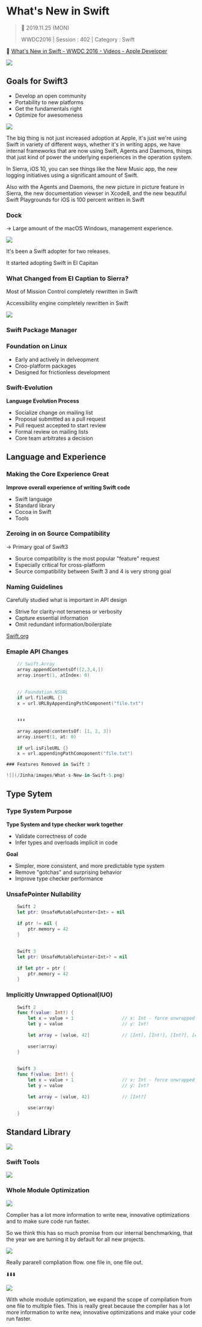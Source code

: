 # What's New in Swift

> 📅 2019.11.25 (MON)
>
> WWDC2016 | Session : 402 | Category : Swift


🔗 [What's New in Swift - WWDC 2016 - Videos - Apple Developer](https://developer.apple.com/videos/play/wwdc2016/402/)


![](/Jinha/images/What-s-New-in-Swift-1.png)

## Goals for Swift3

- Develop an open community
- Portability to new platforms
- Get the fundamentals right
- Optimize for awesomeness

![](/Jinha/images/What-s-New-in-Swift-2.png)

The big thing is not just increased adoption at Apple, it's just we're using Swift in variety of different ways, whether it's in writing apps, we have internal frameworks that are now using Swift, Agents and Daemons, things that just kind of power the underlying experiences in the operation system.

In Sierra, iOS 10, you can see things like the New Music app, the new logging initiatives using a significant amount of Swift.

Also with the Agents and Daemons, the new picture in picture feature in Sierra, the new documentation viewser in Xcode8, and the new beautiful Swift Playgrounds for iOS is 100 percent written in Swift

### Dock

→ Large amount of the macOS Windows, management experience.

![](/Jinha/images/What-s-New-in-Swift-3.png)

 It's been a Swift adopter for two releases.

It started adopting Swift in El Capitan

### What Changed from EI Captian to Sierra?

Most of Mission Control completely rewritten in Swift

Accessibility engine completely rewritten in Swift

![](/Jinha/images/What-s-New-in-Swift-4.png)

### Swift Package Manager

### Foundation on Linux

- Early and actively in delveopment
- Croo-platform packages
- Designed for frictionless development

### Swift-Evolution

**Language Evolution Process**

- Socialize change on mailing list
- Proposal submitted as a pull request
- Pull request accepted to start review
- Formal review on mailing lists
- Core team arbitrates a decision

## Language and Experience

### Making the Core Experience Great

**Improve overall experience of writing Swift code**

- Swift language
- Standard library
- Cocoa in Swift
- Tools

### Zeroing in on Source Compatibility

→ Primary goal of Swift3

- Source compatibility is the most popular "feature" request
- Especially critical for cross-platform
- Source compatibility between Swift 3 and 4 is very strong goal

### Naming Guidelines

Carefully studied what is important in API design

- Strive for clarity-not terseness or verbosity
- Capture essential information
- Omit redundant information/boilerplate

[Swift.org](https://swift.org/documentation/api-design-guidelines/)

### Emaple API Changes
```Swift
    // Swift.Array
    array.appendContentsOf([2,3,4,])
    array.insert(1, atIndex: 0)
    
    
    // Foundation.NSURL
    if url.fileURL {}
    x = url.URLByAppendingPsthComponent("file.txt")
    
    
    ⬇️⬇️⬇️
    
    array.append(contentsOf: [1, 2, 3])
    array.insert(1, at: 0)
    
    if url.isFileURL {}
    x = url.appendingPathComoponent("file.txt")

### Features Removed in Swift 3

![](/Jinha/images/What-s-New-in-Swift-5.png)
```

## Type Sytem

### Type System Purpose

**Type System and type checker work together**

- Validate correctness of code
- Infer types and overloads implicit in code

**Goal**

- Simpler, more consistent, and more predictable type system
- Remove "gotchas" and surprising behavior
- Improve type checker performance

### UnsafePointer Nullability
``` Swift
    Swift 2
    let ptr: UnsafeMutablePointer<Int> = nil
    
    if ptr != nil {
    	ptr.memory = 42
    }
    
    
    Swift 3
    let ptr: UnsafeMutablePointer<Int>? = nil
    
    if let ptr = ptr {
    	ptr.memory = 42 
    }
```
    

### Implicitly Unwrapped Optional(IUO)

```Swift
    Swift 2
    func f(value: Int!) { 
    	let x = value + 1                  // x: Int - force unwrapped
    	let y = value                      // y: Int!
    	
    	let array = [value, 42]            // [Int], [Int!], [Int?], [Any]...
    
    	user(array)
    }
    
    
    Swift 3
    func f(value: Int!) {
    	let x = value + 1                  // x: Int - force unwrapped
    	let y = value                      // y: Int?
    
    	let array = [value, 42]            // [Int?]
    
    	use(array)
    }
```

## Standard Library

![](/Jinha/images/What-s-New-in-Swift-6.png)

### Swift Tools

![](/Jinha/images/What-s-New-in-Swift-7.png)

### Whole Module Optimization

![](/Jinha/images/What-s-New-in-Swift-8.png)

Complier has a lot more information to write new, innovative optimizations and to make sure code run faster.

So we think this has so much promise from our internal benchmarking, that the year we are turning it by default for all new projects.

![](/Jinha/images/What-s-New-in-Swift-9.png)

Really pararell  compliation flow. one file in, one file out.

⬇️⬇️⬇️

![](/Jinha/images/What-s-New-in-Swift-10.png)

With whole module optimization, we expand the scope of compilation from one file to multiple files. This is really great because the compiler has a lot more information to write new, innovative optimizations and make your code run faster.
